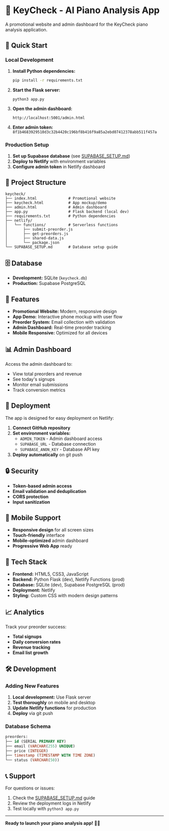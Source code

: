 # 🎹 KeyCheck - AI Piano Analysis App

A promotional website and admin dashboard for the KeyCheck piano analysis application.

## 🚀 Quick Start

### Local Development

1. **Install Python dependencies:**
   ```bash
   pip install -r requirements.txt
   ```

2. **Start the Flask server:**
   ```bash
   python3 app.py
   ```

3. **Open the admin dashboard:**
   ```
   http://localhost:5001/admin.html
   ```

4. **Enter admin token:** `8f1b4683929510d3c32b4420c196bf8b416f9a85a2ebd07412378abb511f457a`

### Production Setup

1. **Set up Supabase database** (see [SUPABASE_SETUP.md](SUPABASE_SETUP.md))
2. **Deploy to Netlify** with environment variables
3. **Configure admin token** in Netlify dashboard

## 📁 Project Structure

```
keycheck/
├── index.html              # Promotional website
├── keycheck.html           # App mockup/demo
├── admin.html              # Admin dashboard
├── app.py                  # Flask backend (local dev)
├── requirements.txt        # Python dependencies
├── netlify/
│   └── functions/          # Serverless functions
│       ├── submit-preorder.js
│       ├── get-preorders.js
│       ├── shared-data.js
│       └── package.json
└── SUPABASE_SETUP.md       # Database setup guide
```

## 🗄️ Database

- **Development:** SQLite (`keycheck.db`)
- **Production:** Supabase PostgreSQL

## 🔧 Features

- **Promotional Website:** Modern, responsive design
- **App Demo:** Interactive phone mockup with user flow
- **Preorder System:** Email collection with validation
- **Admin Dashboard:** Real-time preorder tracking
- **Mobile Responsive:** Optimized for all devices

## 📊 Admin Dashboard

Access the admin dashboard to:
- View total preorders and revenue
- See today's signups
- Monitor email submissions
- Track conversion metrics

## 🚀 Deployment

The app is designed for easy deployment on Netlify:

1. **Connect GitHub repository**
2. **Set environment variables:**
   - `ADMIN_TOKEN` - Admin dashboard access
   - `SUPABASE_URL` - Database connection
   - `SUPABASE_ANON_KEY` - Database API key
3. **Deploy automatically** on git push

## 🔒 Security

- **Token-based admin access**
- **Email validation and deduplication**
- **CORS protection**
- **Input sanitization**

## 📱 Mobile Support

- **Responsive design** for all screen sizes
- **Touch-friendly** interface
- **Mobile-optimized** admin dashboard
- **Progressive Web App** ready

## 🎯 Tech Stack

- **Frontend:** HTML5, CSS3, JavaScript
- **Backend:** Python Flask (dev), Netlify Functions (prod)
- **Database:** SQLite (dev), Supabase PostgreSQL (prod)
- **Deployment:** Netlify
- **Styling:** Custom CSS with modern design patterns

## 📈 Analytics

Track your preorder success:
- **Total signups**
- **Daily conversion rates**
- **Revenue tracking**
- **Email list growth**

## 🛠️ Development

### Adding New Features

1. **Local development:** Use Flask server
2. **Test thoroughly** on mobile and desktop
3. **Update Netlify functions** for production
4. **Deploy** via git push

### Database Schema

```sql
preorders:
├── id (SERIAL PRIMARY KEY)
├── email (VARCHAR(255) UNIQUE)
├── price (INTEGER)
├── timestamp (TIMESTAMP WITH TIME ZONE)
└── status (VARCHAR(50))
```

## 📞 Support

For questions or issues:
1. Check the [SUPABASE_SETUP.md](SUPABASE_SETUP.md) guide
2. Review the deployment logs in Netlify
3. Test locally with `python3 app.py`

---

**Ready to launch your piano analysis app!** 🎹✨